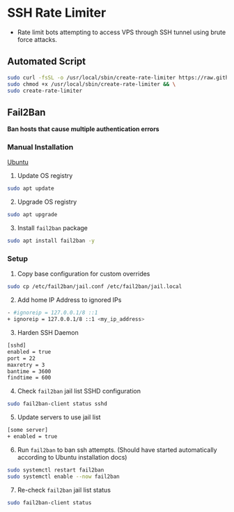 # SSH Rate Limiter

- Rate limit bots attempting to access VPS through SSH tunnel using brute force attacks.

## Automated Script

```sh
sudo curl -fsSL -o /usr/local/sbin/create-rate-limiter https://raw.githubusercontent.com/Configology/scripts/master/create/rate_limiter.sh && \
sudo chmod +x /usr/local/sbin/create-rate-limiter && \
sudo create-rate-limiter
```

## Fail2Ban

**Ban hosts that cause multiple authentication errors**

### Manual Installation

[Ubuntu](https://github.com/fail2ban/fail2ban/wiki/How-to-install-fail2ban-packages#debian--ubuntu)

1. Update OS registry

```sh
sudo apt update
```

2. Upgrade OS registry

```sh
sudo apt upgrade
```

3. Install `fail2ban` package

```sh
sudo apt install fail2ban -y
```

### Setup

1. Copy base configuration for custom overrides

```sh
sudo cp /etc/fail2ban/jail.conf /etc/fail2ban/jail.local
```

2. Add home IP Address to ignored IPs

```sh
- #ignoreip = 127.0.0.1/8 ::1
+ ignoreip = 127.0.0.1/8 ::1 <my_ip_address>
```

3. Harden SSH Daemon

```sh
[sshd]
enabled = true
port = 22
maxretry = 3
bantime = 3600
findtime = 600
```

4. Check `fail2ban` jail list SSHD configuration

```sh
sudo fail2ban-client status sshd
```

5. Update servers to use jail list

```sh
[some server]
+ enabled = true
```

6. Run `fail2ban` to ban ssh attempts. (Should have started automatically according to Ubuntu installation docs)

```sh
sudo systemctl restart fail2ban
sudo systemctl enable --now fail2ban
```

7. Re-check `fail2ban` jail list status

```sh
sudo fail2ban-client status
```
